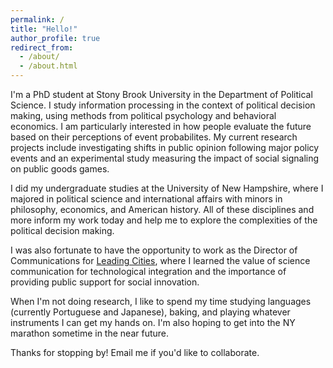 ```yaml
---
permalink: /
title: "Hello!"
author_profile: true
redirect_from: 
  - /about/
  - /about.html
---
```


I'm a PhD student at Stony Brook University in the Department of Political Science. I study information processing in the context of political decision making, using methods from political psychology and behavioral economics. I am particularly interested in how people evaluate the future based on their perceptions of event probabilites. My current research projects include investigating shifts in public opinion following major policy events and an experimental study measuring the impact of social signaling on public goods games.

I did my undergraduate studies at the University of New Hampshire, where I majored in political science and international affairs with minors in philosophy, economics, and American history. All of these disciplines and more inform my work today and help me to explore the complexities of the political decision making.

I was also fortunate to have the opportunity to work as the Director of Communications for [Leading Cities](https://leadingcities.org/about), where I learned the value of science communication for technological integration and the importance of providing public support for social innovation.

When I'm not doing research, I like to spend my time studying languages (currently Portuguese and Japanese), baking, and playing whatever instruments I can get my hands on. I'm also hoping to get into the NY marathon sometime in the near future.

Thanks for stopping by! Email me if you'd like to collaborate.

